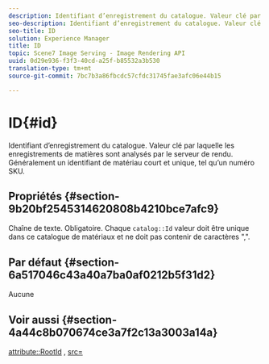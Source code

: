 ```yaml
---
description: Identifiant d’enregistrement du catalogue. Valeur clé par laquelle les enregistrements de matières sont analysés par le serveur de rendu. Généralement un identifiant de matériau court et unique, tel qu’un numéro SKU.
seo-description: Identifiant d’enregistrement du catalogue. Valeur clé par laquelle les enregistrements de matières sont analysés par le serveur de rendu. Généralement un identifiant de matériau court et unique, tel qu’un numéro SKU.
seo-title: ID
solution: Experience Manager
title: ID
topic: Scene7 Image Serving - Image Rendering API
uuid: 0d29e936-f3f3-40cd-a25f-b85532a3b530
translation-type: tm+mt
source-git-commit: 7bc7b3a86fbcdc57cfdc31745fae3afc06e44b15

---
```



# ID{#id}

Identifiant d’enregistrement du catalogue. Valeur clé par laquelle les enregistrements de matières sont analysés par le serveur de rendu. Généralement un identifiant de matériau court et unique, tel qu’un numéro SKU.

## Propriétés {#section-9b20bf2545314620808b4210bce7afc9}

Chaîne de texte. Obligatoire. Chaque `catalog::Id` valeur doit être unique dans ce catalogue de matériaux et ne doit pas contenir de caractères &quot;,&quot;.

## Par défaut {#section-6a517046c43a40a7ba0af0212b5f31d2}

Aucune

## Voir aussi {#section-4a44c8b070674ce3a7f2c13a3003a14a}

[attribute::RootId](../../../../../ir-api/material-cat/image-rendering-api-ref/c-ir-material-catalog/c-ir-attributes-reference/r-ir-rootid.md#reference-54b42b7125824be593378c1accb70d5a) , [src=](../../../../../ir-api/http-protocol/image-rendering-api-ref/c-ir-http-protocol-ref/c-ir-http-protocol-command-reference/r-ir-src.md#reference-62c98abad22149d68d405ed6aaff8272)
